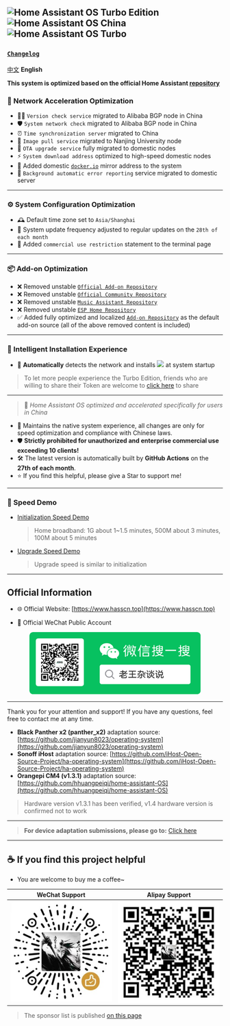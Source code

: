 ##  ![Home Assistant OS Turbo Edition](https://img.shields.io/badge/Home%20Assistant%20OS-%E6%9E%81%E9%80%9F%E7%89%88-41BDF5?style=for-the-badge&logo=home-assistant&logoColor=white) ![Home Assistant OS China](https://img.shields.io/badge/Home%20Assistant%20OS-China-41BDF5?style=for-the-badge&logo=home-assistant&logoColor=white) ![Home Assistant OS Turbo](https://img.shields.io/badge/Home%20Assistant%20OS-Turbo-41BDF5?style=for-the-badge&logo=home-assistant&logoColor=white)
### [`Changelog`](https://www.hasscn.top/Changelog.html)

[中文](README.md) **English**

**This system is optimized based on the official Home Assistant [repository](https://github.com/home-assistant/operating-system)**

### 🚀 Network Acceleration Optimization
- 🕵️‍♂️ `Version check service` migrated to Alibaba BGP node in China
- 🛡️ `System network check` migrated to Alibaba BGP node in China
- ⏰ `Time synchronization server` migrated to China
- 🏫 `Image pull service` migrated to Nanjing University node
- 🔄 `OTA upgrade service` fully migrated to domestic nodes
- ⚡ `System download address` optimized to high-speed domestic nodes
- 🐳 Added domestic [`docker.io`](https://github.com/dongyubin/DockerHub) mirror address to the system
- 📨 `Background automatic error reporting` service migrated to domestic server


---

### ⚙️ System Configuration Optimization
- 🕰️ Default time zone set to `Asia/Shanghai`
- 📅 System update frequency adjusted to regular updates on the `28th of each month`
- 📢 Added `commercial use restriction` statement to the terminal page

---

### 📦 Add-on Optimization
- ❌ Removed unstable [`Official Add-on Repository`](https://github.com/home-assistant/addons)
- ❌ Removed unstable [`Official Community Repository`](https://github.com/hassio-addons/repository)
- ❌ Removed unstable [`Music Assistant Repository`](https://github.com/music-assistant/home-assistant-addon)
- ❌ Removed unstable [`ESP Home Repository`](https://github.com/esphome/home-assistant-addon)
- ✅ Added fully optimized and localized [`Add-on Repository`](https://gitee.com/desmond_GT/hassio-addons/blob/main/README.md) as the default add-on source (all of the above removed content is included)

---

### 🤖 Intelligent Installation Experience
- 🚦 **Automatically** detects the network and installs ![](https://img.shields.io/badge/HACS-%E6%9E%81%E9%80%9F%E7%89%88-41BDF5?style=for-the-badge&logo=home-assistant&logoColor=white) at system startup
> To let more people experience the Turbo Edition, friends who are willing to share their Token are welcome to [click here](https://tokenhub.hacs.vip/) to share

---

> 🚀 *Home Assistant OS optimized and accelerated specifically for users in China*

- 🔧 Maintains the native system experience, all changes are only for speed optimization and compliance with Chinese laws.
- 🛡️ **Strictly prohibited for unauthorized and enterprise commercial use exceeding 10 clients!**
- 🛠️ The latest version is automatically built by **GitHub Actions** on the **27th of each month**.
- ⭐ If you find this helpful, please give a Star to support me!

---

### 🚦 Speed Demo

- [Initialization Speed Demo](https://www.bilibili.com/video/BV1tr7VzCE35/?share_source=copy_web&vd_source=9b5dc5e48277a13da484e0352d3707e9)  
  > Home broadband: 1G about 1~1.5 minutes, 500M about 3 minutes, 100M about 5 minutes

- [Upgrade Speed Demo](https://www.bilibili.com/video/BV1judBY2ES7?t=82.3)  
  > Upgrade speed is similar to initialization

---



##  Official Information

- 🌐 Official Website: [https://www.hasscn.top](https://www.hasscn.top)

- 📱 Official WeChat Public Account

<div align="center">
  <img src="./img/WeChat_QRCode.png" alt="Follow me" width="400"/>
</div>

---

Thank you for your attention and support! If you have any questions, feel free to contact me at any time.

- **Black Panther x2 (panther_x2)** adaptation source: [https://github.com/jianyun8023/operating-system](https://github.com/jianyun8023/operating-system)
- **Sonoff iHost** adaptation source: [https://github.com/iHost-Open-Source-Project/ha-operating-system](https://github.com/iHost-Open-Source-Project/ha-operating-system)
- **Orangepi CM4 (v1.3.1)** adaptation source: [https://github.com/hhuangpeiqi/home-assistant-OS](https://github.com/hhuangpeiqi/home-assistant-OS)
> Hardware version v1.3.1 has been verified, v1.4 hardware version is confirmed not to work
---

> **For device adaptation submissions, please go to:** [Click here](https://github.com/ha-china/HAOS-CN-DEV)

---



## ☕ If you find this project helpful

- You are welcome to buy me a coffee~


| WeChat Support | Alipay Support |
|----------|------------|
| ![WeChat](./img/WeChat_Pay.jpg) | ![Alipay](./img/Ali_Pay.jpg) |

> The sponsor list is published [on this page](https://www.hasscn.top/sponsor.html#-%E7%89%B9%E5%88%AB%E9%B8%A3%E8%B0%A2)